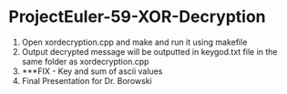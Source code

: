 # ProjectEuler-59-XOR-Decryption

1. Open xordecryption.cpp and make and run it using makefile
2. Output decrypted message will be outputted in keygod.txt file in the same folder as xordecryption.cpp
3. ***FIX - Key and sum of ascii values
4. Final Presentation for Dr. Borowski
